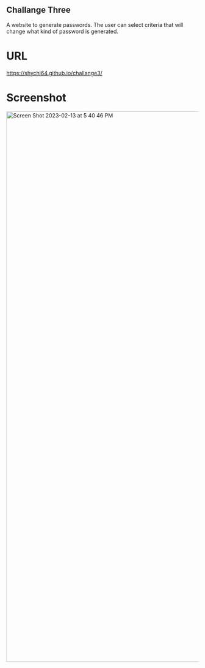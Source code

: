 ## Challange Three 
A website to generate passwords. The user can select criteria that will change what kind of password is generated. 

# URL 
https://shychi64.github.io/challange3/

# Screenshot 

<img width="1440" alt="Screen Shot 2023-02-13 at 5 40 46 PM" src="https://user-images.githubusercontent.com/121900511/218608401-595d486f-047f-4486-b964-c8ab7f87c26f.png">
